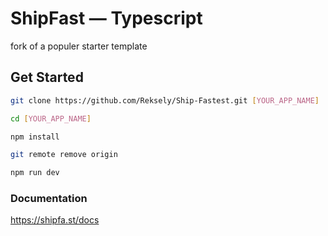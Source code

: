 # ShipFast — Typescript

fork of a populer starter template

## Get Started
```sh
git clone https://github.com/Reksely/Ship-Fastest.git [YOUR_APP_NAME]
```
```sh
cd [YOUR_APP_NAME]
```
```sh
npm install
```
```sh
git remote remove origin
```
```sh
npm run dev
```

### Documentation

https://shipfa.st/docs
